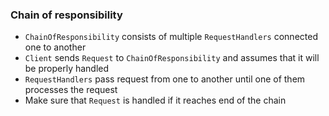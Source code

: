 ### Chain of responsibility

* `ChainOfResponsibility` consists of multiple `RequestHandlers` connected one to another
* `Client` sends `Request` to `ChainOfResponsibility` and assumes that it will be properly handled
* `RequestHandlers` pass request from one to another until one of them processes the request
* Make sure that `Request` is handled if it reaches end of the chain
